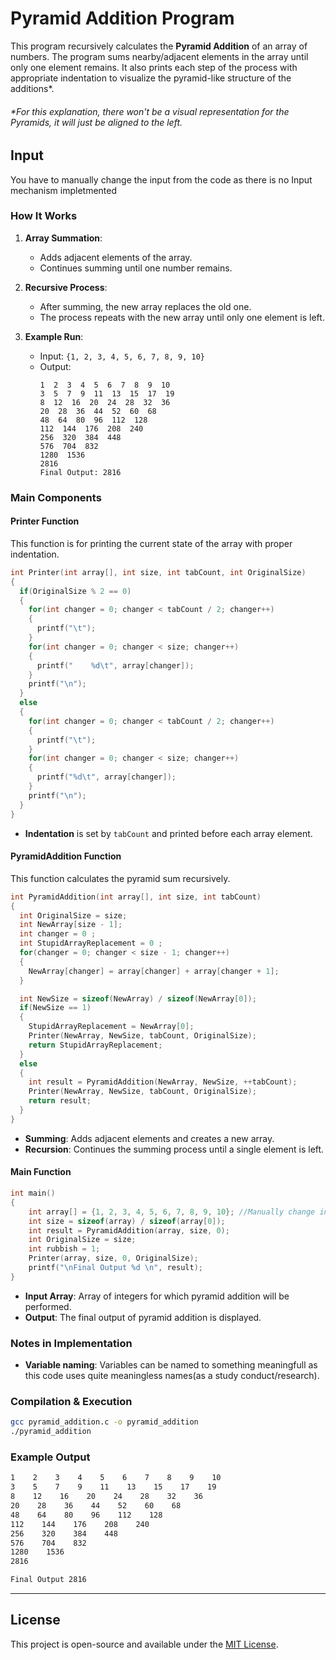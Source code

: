 # **Pyramid Addition Program**  

This program recursively calculates the **Pyramid Addition** of an array of numbers. 
The program sums nearby/adjacent elements in the array until only one element remains. 
It also prints each step of the process with appropriate indentation to visualize the pyramid-like structure of the additions*.  
###### *For this explanation, there won't be a visual representation for the Pyramids, it will just be aligned to the left.

## Input
You have to manually change the input from the code as there is no Input mechanism impletmented

### **How It Works**  
1. **Array Summation**:  
   - Adds adjacent elements of the array.  
   - Continues summing until one number remains.  

2. **Recursive Process**:  
   - After summing, the new array replaces the old one.  
   - The process repeats with the new array until only one element is left.

3. **Example Run**:  
   - Input: `{1, 2, 3, 4, 5, 6, 7, 8, 9, 10}`  
   - Output:  
     ```plaintext
     1  2  3  4  5  6  7  8  9  10  
     3  5  7  9  11  13  15  17  19  
     8  12  16  20  24  28  32  36  
     20  28  36  44  52  60  68  
     48  64  80  96  112  128  
     112  144  176  208  240  
     256  320  384  448  
     576  704  832  
     1280  1536  
     2816  
     Final Output: 2816
     ```

### **Main Components**  

#### **Printer Function**  
This function is for printing the current state of the array with proper indentation.

```c
int Printer(int array[], int size, int tabCount, int OriginalSize)
{
  if(OriginalSize % 2 == 0)
  {
    for(int changer = 0; changer < tabCount / 2; changer++)
    {
      printf("\t");
    }
    for(int changer = 0; changer < size; changer++)
    {
      printf("    %d\t", array[changer]);
    }
    printf("\n");
  }
  else
  {
    for(int changer = 0; changer < tabCount / 2; changer++)
    {
      printf("\t");
    }
    for(int changer = 0; changer < size; changer++)
    {
      printf("%d\t", array[changer]);
    }
    printf("\n");
  }
}
```

- **Indentation** is set by `tabCount` and printed before each array element.

#### **PyramidAddition Function**  
This function calculates the pyramid sum recursively.

```c
int PyramidAddition(int array[], int size, int tabCount)
{
  int OriginalSize = size;
  int NewArray[size - 1];
  int changer = 0 ;
  int StupidArrayReplacement = 0 ;
  for(changer = 0; changer < size - 1; changer++)
  {
    NewArray[changer] = array[changer] + array[changer + 1];
  }

  int NewSize = sizeof(NewArray) / sizeof(NewArray[0]);
  if(NewSize == 1)
  {
    StupidArrayReplacement = NewArray[0];
    Printer(NewArray, NewSize, tabCount, OriginalSize);
    return StupidArrayReplacement;
  }
  else
  {
    int result = PyramidAddition(NewArray, NewSize, ++tabCount);
    Printer(NewArray, NewSize, tabCount, OriginalSize);
    return result;
  }
}
```

- **Summing**: Adds adjacent elements and creates a new array.
- **Recursion**: Continues the summing process until a single element is left.

#### **Main Function**  
```c
int main()
{
    int array[] = {1, 2, 3, 4, 5, 6, 7, 8, 9, 10}; //Manually change input
    int size = sizeof(array) / sizeof(array[0]);
    int result = PyramidAddition(array, size, 0);
    int OriginalSize = size;
    int rubbish = 1;
    Printer(array, size, 0, OriginalSize);
    printf("\nFinal Output %d \n", result);
}
```

- **Input Array**: Array of integers for which pyramid addition will be performed.  
- **Output**: The final output of pyramid addition is displayed.

### **Notes in Implementation**  
- **Variable naming**: Variables can be named to something meaningfull as this code uses quite meaningless names(as a study conduct/research).

### **Compilation & Execution**  
```sh
gcc pyramid_addition.c -o pyramid_addition
./pyramid_addition
```

### **Example Output**  
```sh
1    2    3    4    5    6    7    8    9    10
3    5    7    9    11    13    15    17    19
8    12    16    20    24    28    32    36
20    28    36    44    52    60    68
48    64    80    96    112    128
112    144    176    208    240
256    320    384    448
576    704    832
1280    1536
2816

Final Output 2816
```
-------------
## License
This project is open-source and available under the [MIT License](LICENSE).
